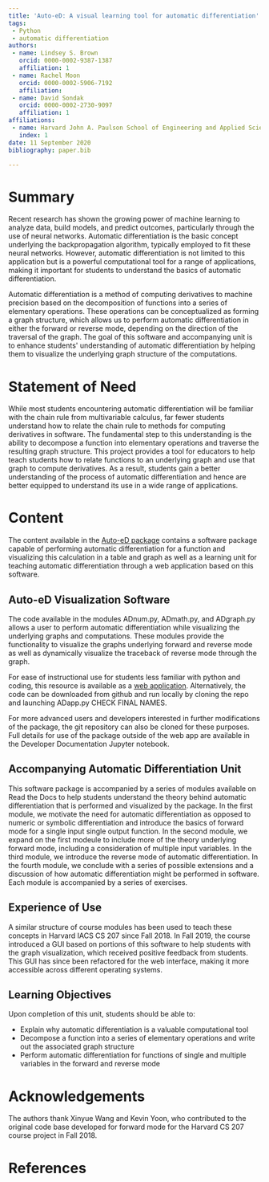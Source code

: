 ```yaml
---
title: 'Auto-eD: A visual learning tool for automatic differentiation'
tags:
 - Python
 - automatic differentiation
authors:
 - name: Lindsey S. Brown
   orcid: 0000-0002-9387-1387
   affiliation: 1
 - name: Rachel Moon
   orcid: 0000-0002-5906-7192
   affiliation:
 - name: David Sondak
   orcid: 0000-0002-2730-9097
   affiliation: 1
affiliations:
 - name: Harvard John A. Paulson School of Engineering and Applied Sciences
   index: 1
date: 11 September 2020
bibliography: paper.bib

---
```

# Summary
Recent research has shown the growing power of machine learning to analyze data, build models, and predict outcomes, particularly through the use of neural networks.  Automatic differentiation is the basic concept underlying the backpropagation algorithm, typically employed to fit these neural networks.  However, automatic differentiation is not limited to this application but is a powerful computational tool for a range of applications, making it important for students to understand the basics of automatic differentiation.

Automatic differentiation is a method of computing derivatives to machine precision based on the decomposition of functions into a series of elementary operations.  These operations can be conceptualized as forming a graph structure, which allows us to perform automatic differentiation in either the forward or reverse mode, depending on the direction of the traversal of the graph.  The goal of this software and accompanying unit is to enhance students' understanding of automatic differentiation by helping them to visualize the underlying graph structure of the computations.

# Statement of Need
While most students encountering automatic differentiation will be familiar with the chain rule from multivariable calculus, far fewer students understand how to relate the chain rule to methods for computing derivatives in software.  The fundamental step to this understanding is the ability to decompose a function into elementary operations and traverse the resulting graph structure.  This project provides a tool for educators to help teach students how to relate functions to an underlying graph and use that graph to compute derivatives.  As a result, students gain a better understanding of the process of automatic differentiation and hence are better equipped to understand its use in a wide range of applications.

# Content
The content available in the [Auto-eD package](https://github.com/lindseysbrown/Auto-eD) contains a software package capable of performing automatic differentiation for a function and visualizing this calculation in a table and graph as well as a learning unit for teaching automatic differentiation through a web application based on this software.

## Auto-eD Visualization Software
The code available in the modules ADnum.py, ADmath.py, and ADgraph.py allows a user to perform automatic differentiation while visualizing the underlying graphs and computations.  These modules provide the functionality to visualize the graphs underlying forward and reverse mode as well as dynamically visualize the traceback of reverse mode through the graph.  

For ease of instructional use for students less familiar with python and coding, this resource is available as a [web application](https://autoed.herokuapp.com).  Alternatively, the code can be downloaded from github and run locally by cloning the repo and launching ADapp.py CHECK FINAL NAMES.

For more advanced users and developers interested in further modifications of the package, the git repository can also be cloned for these purposes.  Full details for use of the package outside of the web app are available in the Developer Documentation Jupyter notebook.

## Accompanying Automatic Differentiation Unit
This software package is accompanied by a series of modules available on Read the Docs to help students understand the theory behind automatic differentiation that is performed and visualized by the package. In the first module, we motivate the need for automatic differentiation as opposed to numeric or symbolic differentiation and introduce the basics of forward mode for a single input single output function.  In the second module, we expand on the first modeule to include more of the theory underlying forward mode, including a consideration of multiple input variables.  In the third module, we introduce the reverse mode of automatic differentiation.  In the fourth module, we conclude with a series of possible extensions and a discussion of how automatic differentiation might be performed in software.  Each module is accompanied by a series of exercises.

## Experience of Use
A similar structure of course modules has been used to teach these concepts in Harvard IACS CS 207 since Fall 2018.  In Fall 2019, the course introduced a GUI based on portions of this software to help students with the graph visualization, which received positive feedback from students.  This GUI has since been refactored for the web interface, making it more accessible across different operating systems.

## Learning Objectives
Upon completion of this unit, students should be able to:
- Explain why automatic differentiation is a valuable computational tool
- Decompose a function into a series of elementary operations and write out the associated graph structure
- Perform automatic differentiation for functions of single and multiple variables in the forward and reverse mode


# Acknowledgements
The authors thank Xinyue Wang and Kevin Yoon, who contributed to the original code base developed for forward mode for the Harvard CS 207 course project in Fall 2018.

# References
